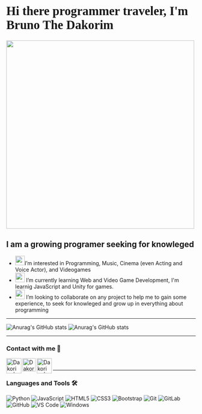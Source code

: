 ### <font face="Augusta"><h1>Hi there programmer traveler, I'm Bruno The Dakorim </h1></font>
<img width="500px" src="https://media.giphy.com/media/2qzHVSVfPcBlC/giphy.gif?cid=790b761138ab63e4399f40abba45a58f53b3e3587cee7443&rid=giphy.gif&ct=g" />


## I am a growing programer seeking for knowleged 

* <img width="25px" src="https://static.wikia.nocookie.net/darksouls/images/7/75/Para_faith_large.png/revision/latest?cb=20111011014229"/>I’m interested in Programming, Music, Cinema (even Acting and Voice Actor), and Videogames
* <img width="25px" src="https://static.wikia.nocookie.net/darksouls/images/0/0e/Para_attun_large.png/revision/latest?cb=20111011014102"/> I’m currently learning Web and Video Game Development, I'm learnig JavaScript and Unity for games.
* <img width="25px" src="https://static.wikia.nocookie.net/darksouls/images/3/31/Para_resist_large.png/revision/latest?cb=20111011014158"/> I’m looking to collaborate on any project to help me to gain some experience, to seek for knowleged and grow up in everything about programming


---

![Anurag's GitHub stats](https://github-readme-stats.vercel.app/api?username=Dakorim&show_icons=true&theme=tokyonight)
![Anurag's GitHub stats](https://github-readme-stats.vercel.app/api/top-langs/?username=Dakorim&show_icons=true&theme=radical)


   ---

### Contact with me 📝


[<img align="left" alt="Dakorim | Email" width="40px" src="https://i.pinimg.com/originals/1d/46/dd/1d46dda5b99cf1a91a1e2377fb948b36.gif" />][e-mail]
[<img align="left" alt="Dakorim | LinkedIn" width="35px" src="https://i.pinimg.com/originals/de/b4/6f/deb46f02a59e3b3a2aa58fac16290d63.gif" />][linkedin]
[<img align="left" alt="Dakorim | Instagram" width="40px" src="https://thumbs.gfycat.com/OrnateOrneryFoal-max-1mb.gif" />][instagram]

<br />

---

### Languages and Tools 🛠 


![Python](http://img.shields.io/badge/-Python-3776AB?style=flat-square&logo=python&logoColor=ffffff)
![JavaScript](https://img.shields.io/badge/-JavaScript-%23F7DF1C?style=flat-square&logo=javascript&logoColor=000000&labelColor=%23F7DF1C&color=%23FFCE5A)
![HTML5](https://img.shields.io/badge/-HTML5-%23E44D27?style=flat-square&logo=html5&logoColor=ffffff)
![CSS3](https://img.shields.io/badge/-CSS3-%231572B6?style=flat-square&logo=css3)
![Bootstrap](https://img.shields.io/badge/-Bootstrap-563D7C?style=flat-square&logo=Bootstrap)
![Git](https://img.shields.io/badge/-Git-%23F05032?style=flat-square&logo=git&logoColor=%23ffffff)
![GitLab](https://img.shields.io/badge/-GitLab-FCA121?style=flat-square&logo=gitlab)
![GitHub](https://img.shields.io/badge/-GitHub-181717?style=flat-square&logo=github)
![VS Code](http://img.shields.io/badge/-VS%20Code-007ACC?style=flat-square&logo=visual-studio-code&logoColor=ffffff)
![Windows](http://img.shields.io/badge/-Windows-0078D6?style=flat-square&logo=windows&logoColor=ffffff)

<br/>

[e-mail]: mailto:cabrerabruno22@gmail.com
[instagram]: https://www.instagram.com/bruno.ncab/ 
[linkedin]:https://www.linkedin.com/in/bruno-cabrera-99b370210/


<!--
**Dakorim/Dakorim** is a ✨ _special_ ✨ repository because its `README.md` (this file) appears on your GitHub profile.

Here are some ideas to get you started:

- 🔭 I’m currently working on ...
- 🌱 I’m currently learning ...
- 👯 I’m looking to collaborate on ...
- 🤔 I’m looking for help with ...
- 💬 Ask me about ...
- 📫 How to reach me: ...
- 😄 Pronouns: ...
- ⚡ Fun fact: ...
-->
